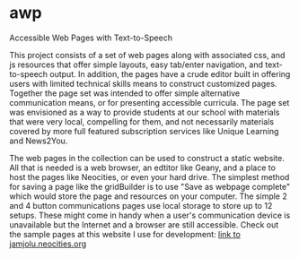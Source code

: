 # awp
Accessible Web Pages with Text-to-Speech

This project consists of a set of web pages along with associated css, and js resources that offer simple layouts, easy tab/enter navigation, and text-to-speech output. In addition, the pages have a crude editor built in offering users with limited technical skills means to construct customized pages. Together the page set was intended to offer simple alternative communication means, or for presenting accessible curricula. The page set was envisioned as a way to provide students at our school with materials that were very local, compelling for them, and not necessarily materials covered by more full featured subscription services like Unique Learning and News2You. 

The web pages in the collection can be used to construct a static website. All that is needed is a web browser, an edtitor like Geany, and a place to host the pages like Neocities, or even your hard drive. The simplest method for saving a page like the gridBuilder is to use "Save as webpage complete" which would store the page and resources on your computer. The simple 2 and 4 button communications pages use local storage to store up to 12 setups. These might come in handy when a user's communication device is unavailable but the Internet and a browser are still accessible. Check out the sample pages at this website I use for development: [link to jamjolu.neocities.org](https://jamjolu.neocities.org/)
